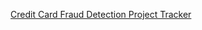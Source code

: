 <!-- [Credit Card Fraud Detection Project Tracker Final Copy](https://docs.google.com/spreadsheets/d/e/2PACX-1vSs8llSTQ0n5bUgCa2k0MNZSkxa-otcF-rAF0gE3o6vMHZro6Fpe_vXbfNScro7KTORcdz5t4IcI9s_/pubhtml?gid=0&single=true "Project Tracker") -->

[Credit Card Fraud Detection Project Tracker](https://docs.google.com/spreadsheets/d/1q1xz1dA1ggtYLLwH2ZQIG34AbxioSLQ4LzpV693gFGw/edit?usp=sharing "Project Tracker")

